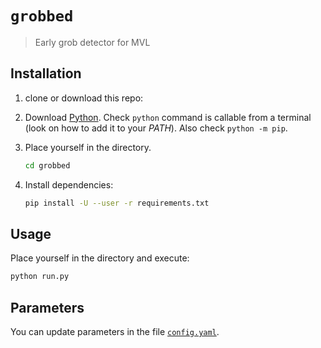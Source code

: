 # `grobbed`

> Early grob detector for MVL

## Installation

1. clone or download this repo:
1. Download [Python][python url]. Check `python` command is callable from a
   terminal (look on how to add it to your _PATH_). Also check
   `python -m pip`.
1. Place yourself in the directory.

   ```sh
   cd grobbed
   ```

1. Install dependencies:

   ```sh
   pip install -U --user -r requirements.txt
   ```

## Usage

Place yourself in the directory and execute:

```sh
python run.py
```

## Parameters

You can update parameters in the file [`config.yaml`][config path].

[config path]: ./config.yaml
[python url]: https://www.python.org/downloads
